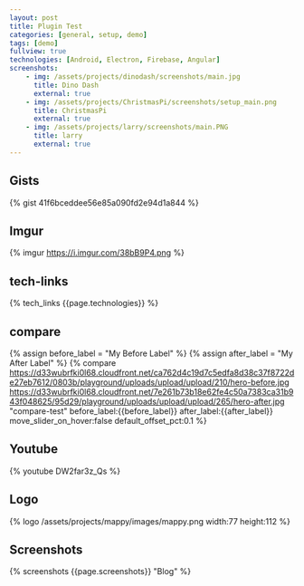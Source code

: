 ```yaml
---
layout: post
title: Plugin Test
categories: [general, setup, demo]
tags: [demo]
fullview: true
technologies: [Android, Electron, Firebase, Angular]
screenshots:
    - img: /assets/projects/dinodash/screenshots/main.jpg
      title: Dino Dash
      external: true
    - img: /assets/projects/ChristmasPi/screenshots/setup_main.png
      title: ChristmasPi
      external: true
    - img: /assets/projects/larry/screenshots/main.PNG
      title: larry
      external: true
---
```

## Gists

{% gist 41f6bceddee56e85a090fd2e94d1a844 %}

## Imgur

{% imgur https://i.imgur.com/38bB9P4.png %}

## tech-links

<div>{% tech_links {{page.technologies}} %}</div>

## compare

{% assign before_label = "My Before Label" %}
{% assign after_label = "My After Label" %}
{% compare https://d33wubrfki0l68.cloudfront.net/ca762d4c19d7c5edfa8d38c37f8722de27eb7612/0803b/playground/uploads/upload/upload/210/hero-before.jpg https://d33wubrfki0l68.cloudfront.net/7e261b73b18e62fe4c50a7383ca31b943f048625/95d29/playground/uploads/upload/upload/265/hero-after.jpg "compare-test" before_label:{{before_label}} after_label:{{after_label}} move_slider_on_hover:false default_offset_pct:0.1 %}

## Youtube

{% youtube DW2far3z_Qs %}

## Logo

<div>{% logo /assets/projects/mappy/images/mappy.png width:77 height:112 %}</div>

## Screenshots

<div>{% screenshots {{page.screenshots}} "Blog" %}</div>